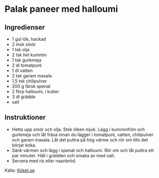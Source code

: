 # Palak paneer med halloumi

## Ingredienser

* 1 gul lök, hackad
* 2 msk smör
* 1 tsk olja
* 2 tsk hel kummin
* 1 tsk gurkmeja
* 2 dl tomatpuré
* 1 dl vatten
* 2 tsk garam masala
* 1,5 tsk chilipulver
* 200 g färsk spenat
* 2 förp halloumi, i kuber
* 3 dl grädde
* salt

## Instruktioner

* Hetta upp smör och olja. Stek löken mjuk. Lägg i kumminfrön och gurkmeja och låt fräsa innan du lägger i tomatpuré, vatten, chilipulver och garam masala. Låt det puttra på hög värme och rör om tills det börjar koka.
* Sänk värmen och lägg i spenat och halloumi. Rör om och låt puttra ett par minuter. Häll i grädden och smaka av med salt. 
* Servera med ris eller naanbröd.

Källa: [Köket.se](https://www.koket.se/palak-paneer-med-halloumi)